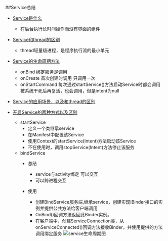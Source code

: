 ##Service总结
*   [Service是什么](https://maxiaobu1999.github.io/html5/heima/README.html)
    * 在后台执行长时间操作而没有界面的组件
*   [Service和thread的区别](https://maxiaobu1999.github.io/html5/heima/README.html)
    * thread轻量级进程，是程序执行流的最小单元
*   [Service的生命周期方法](https://maxiaobu1999.github.io/html5/heima/README.html)
    * onBind 绑定服务是调用
    * onCreate 首次创建时调用 只调用一次
    * onStartCommand 每次通过startService()方法启动Service时都会调用  被系统干死后再复活，也会调用，但是intent为null
*   [Service的应用场景，以及和thread的区别](https://maxiaobu1999.github.io/html5/heima/README.html)

*   [开启Service的两种方式以及区别](https://maxiaobu1999.github.io/html5/heima/README.html)
    * startService
        * 定义一个类继承service
        * 在Manifest中配置该Service
        * 使用Context的startService(Intent)方法启动该Service
        * 不在使用时，调用stopService(Intent)方法停止该服务 
    * bindService
        * 总结
            * service与activity绑定 可以交互
            * 可以跨进程交互
           
        * 使用
            * 创建BindService服务端,继承service，创建实现IBinder接口的实例并提供公共方法给客户端调用
            * OnBind()回调方法返回此Binder实例。
            * 在客户端中，创建ServiceConnection类，从onServiceConnected()回调方法接收Binder，并使用提供的方法调用绑定服务
![service生命周期图](http://my.csdn.net/uploads/201204/17/1334628702_9553.png)       